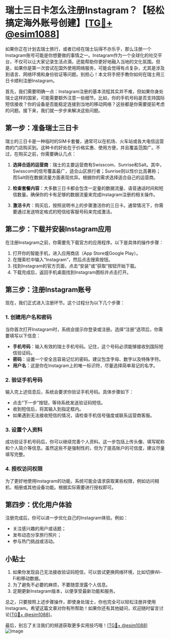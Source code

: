# 瑞士三日卡怎么注册Instagram？【轻松搞定海外账号创建】[[TG💪+ @esim1088](https://t.me/s/esim1088)]

如果你正在计划去瑞士旅行，或者已经在瑞士玩得不亦乐乎，那么注册一个Instagram账号可能是你想要做的事情之一。Instagram作为一个全球化的社交平台，不仅可以让大家记录生活点滴，还能帮助你更好地融入当地的文化氛围。但是，如果你是第一次尝试在国外使用网络服务，可能会觉得有点复杂，尤其是涉及到语言、网络环境和身份验证等问题。别担心！本文将手把手教你如何在瑞士用三日卡顺利注册Instagram。

首先，我们需要明确一点：Instagram注册的基本流程其实并不难，但如果你身处瑞士这样的国家，可能需要额外注意一些细节。比如，你的手机号码是否支持国际短信接收？你的设备是否能稳定连接到当地的移动网络？这些都是你需要提前考虑的问题。接下来，我们就一步步来解决这些问题。

## 第一步：准备瑞士三日卡

瑞士的三日卡是一种临时的SIM卡套餐，通常可以在机场、火车站或各大电信运营商的门店购买到。这种卡的好处在于价格实惠、使用方便，并且覆盖范围广。不过，在购买之前，你需要确认几点：

1. **选择合适的运营商**：瑞士的主要运营商有Swisscom、Sunrise和Salt。其中，Swisscom的信号覆盖最广，适合山区旅行者；Sunrise则以性价比高著称；而Salt则在数据流量方面表现优异。根据你的需求选择适合自己的运营商。
   
2. **检查套餐内容**：大多数三日卡都会包含一定量的数据流量、语音通话时间和短信数量。确保你的卡有足够的数据流量来完成Instagram注册的相关操作。

3. **激活卡片**：购买后，按照说明书上的步骤激活你的三日卡。通常情况下，你需要通过发送特定格式的短信给客服号码来完成激活。

## 第二步：下载并安装Instagram应用

在注册Instagram之前，你需要先下载官方的应用程序。以下是具体的操作步骤：

1. 打开你的智能手机，进入应用商店（App Store或Google Play）。
2. 在搜索栏中输入“Instagram”，然后点击搜索按钮。
3. 找到Instagram的官方页面，点击“安装”或“获取”按钮开始下载。
4. 下载完成后，返回手机桌面找到Instagram图标并点击打开。

## 第三步：注册Instagram账号

现在，我们正式进入注册环节。这个过程分为以下几个步骤：

### 1. 创建用户名和密码

当你首次打开Instagram时，系统会提示你登录或注册。选择“注册”选项后，你需要填写以下信息：

- **手机号码**：输入有效的瑞士手机号码。记住，这个号码必须能够接收到国际短信验证码。
- **密码**：设置一个安全且容易记忆的密码。建议包含字母、数字以及特殊字符。
- **用户名**：这是你在Instagram上的唯一标识符，尽量选择简单易记的名字。

### 2. 验证手机号码

输入完上述信息后，系统会要求你验证手机号码。具体步骤如下：

- 点击“下一步”按钮，等待系统发送验证码短信。
- 收到短信后，将其输入到指定框内。
- 如果遇到无法接收短信的情况，请检查手机信号强度或联系运营商客服。

### 3. 设置个人资料

成功验证手机号码后，你可以继续完善个人资料。这一步包括上传头像、填写昵称和个人简介等信息。虽然这些不是强制性的，但为了提高账户的可信度，建议尽量填写完整。

### 4. 授权访问权限

为了更好地使用Instagram的功能，系统可能会请求获取某些权限，例如访问相机、相册或其他设备功能。根据实际需要进行授权即可。

## 第四步：优化用户体验

注册完成后，你可以进一步优化自己的Instagram体验。例如：

- 关注感兴趣的用户或话题；
- 发布动态分享旅行照片；
- 参与热门挑战或活动。

## 小贴士

1. 如果你发现自己无法接收验证码短信，可以尝试更换网络环境，比如切换Wi-Fi和移动数据。
2. 为了避免不必要的麻烦，不要随意泄露个人信息。
3. 定期更新Instagram版本，以便享受最新功能和服务。

总之，只要按照上述步骤操作，即使身处瑞士，你也完全可以轻松注册并使用Instagram。希望这篇文章对你有所帮助！如果你还有其他疑问，欢迎随时留言讨论[[TG💪+ @esim1088](https://t.me/s/esim1088)]。

最后，别忘了关注我们的频道获取更多实用技巧哦！[[TG💪+ @esim1088](https://t.me/s/esim1088)] ![Image](https://i.postimg.cc/4NQfJmqS/Snipaste-2025-05-13-00-14-12.png)